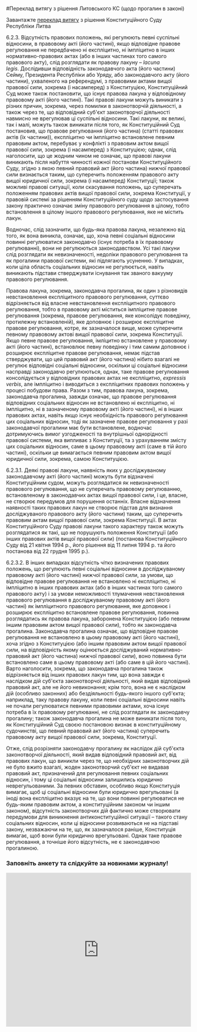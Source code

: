 #Переклад витягу з рішення Литовського КС (щодо прогалин в законі)

<div class="eoz-wrap">
	<div class="eoz-text">
		<p style="margin-bottom: 0;">Завантажте <a href="./vytyag_Lytva.pdf" target="_blank">переклад витягу</a> з рішення Конституційного Суду Республіки Литва</p>
	</div>
</div>

<p>6.2.3. Відсутність правових положень, які регулюють певні суспільні відносини, в правовому акті (його частині), якщо відповідне правове регулювання не передбачено ні експліцитно, ні імпліцитно в інших нормативно-правових актах (або в інших частинах того самого правового акту), слід розглядати як правову лакуну &ndash; <em>lacuna legis</em>.&nbsp;Дослідивши відповідність законодавчого акта (його частини) Сейму, Президента Республіки або Уряду, або законодавчого акту (його частини), ухваленого на референдумі, з правовими актами вищої правової сили, зокрема (і насамперед) з Конституцією, Конституційний Суд може також постановити, що існує правова лакуна у відповідному правовому акті (його частині). Такі правові лакуни можуть виникати з різних причин, зокрема, через помилки в законотворчій діяльності, а також через те, що відповідний суб'єкт законотворчої діяльності навмисно не врегулював ці суспільні відносини. Такі лакуни, як великі, так і малі, можуть також виникати після того, як Конституційний Суд постановив, що правове регулювання (його частина) (статті правових актів (їх частини)), експліцитно чи імпліцитно встановлене певним правовим актом, перебуває у конфлікті з правовим актом вищої правової сили, зокрема (і насамперед) з Конституцією; однак, слід наголосити, що це жодним чином не означає, що правові лакуни виникають після набуття чинності кожної постанови Конституційного Суду, згідно з якою певний правовий акт (його частина) нижчої правової сили визнається таким, що суперечить положенням правового акту вищої юридичної сили, зокрема (і насамперед) Конституції; також можливі правові ситуації, коли скасування положень, що суперечать положенням правових актів вищої правової сили, зокрема Конституції, у правовій системі за рішенням Конституційного суду щодо застосування закону практично означає зміну правового регулювання в цілому, тобто встановлення в цілому іншого правового регулювання, яке не містить лакун.</p>
<p>Водночас, слід зазначити, що будь-яка правова лакуна, незалежно від того, як вона виникла, означає, що, хоча певні соціальні відносини повинні регулюватися законодавчо (існує потреба в їх правовому регулюванні), вони не регулюються законодавством. Усі такі лакуни слід розглядати як невизначеності, недоліки правового регулювання та як прогалини правової системи, які підлягають усуненню. У випадках, коли ціла область соціальних відносин не регулюється, навіть виникають підстави стверджувати існування так званого вакууму правового регулювання.</p>
<p>Правова лакуна, зокрема, законодавча прогалина, як один з різновидів невстановлення експліцитного правового регулювання, суттєво відрізняється від власне невстановлення експліцитного правового регулювання, тобто в правовому акті міститься імпліцитне правове регулювання (зокрема, правове регулювання, яке консолідує поведінку, протилежну встановленій), яке доповнює і розширює експліцитне правове регулювання, котре, як зазначалося вище, може суперечити певному правовому актові вищої правової сили, зокрема Конституції. Якщо певне правове регулювання, імліцитно встановлене у правовому акті (його частині), встановлює певну поведінку і тим самим доповнює і розширює експліцитне правове регулювання, немає підстав стверджувати, що цей правовий акт (його частина) нібито взагалі не регулює відповідні соціальні відносини, оскільки ці соціальні відносини насправді законодавчо регулюються, однак, таке правове регулювання консолідується у відповідних правових актах не експліцитно, <em>expressis verbis</em>, але імпліцитно і виводиться з експліцитних правових положень у процесі побудови права. Разом з тим, правова лакуна, зокрема, законодавча прогалина, завжди означає, що правове регулювання відповідних соціальних відносин не встановлено ні експліцитно, ні імпліцитно, ні в зазначеному правовому акті (його частині), ні в інших правових актах, навіть якщо існує необхідність правового регулювання цих соціальних відносин, тоді як зазначене правове регулювання у разі законодавчої прогалини має бути встановлене, водночас дотримуючись вимог узгодженості та внутрішньої однорідності правової системи, яка випливає з Конституції, та з урахуванням змісту цих соціальних відносин, саме в цьому правовому акті (саме в тій його частині), оскільки це вимагається певним правовим актом вищої юридичної сили, зокрема, самою Конституцією.</p>
<p>6.2.3.1. Деякі правові лакуни, наявність яких у досліджуваному законодавчому акті (його частині) можуть бути відзначені Конституційним судом, можуть розглядатися як невизначеності правового регулювання, що не суперечать правовому регулюванню, встановленому в законодавчих актах вищої правової сили, і це, власне, не створює передумов для порушення останніх. Власне відзначення наявності таких правових лакун не створює підстав для визнання досліджуваного правового акту (його частини) таким, що суперечить правовим актам вищої правової сили, зокрема Конституції. В актах Конституційного Суду правові лакуни такого характеру також можуть розглядатися як такі, що не порушують положення Конституції (або інших правових актів вищої правової сили) (постанова Конституційного Суду від 21 квітня 1994&nbsp;р., його рішення від 11 липня 1994&nbsp;р. та його постанова від 22 грудня 1995&nbsp;р.).</p>
<p>6.2.3.2. В інших випадках відсутність чітко визначених правових положень, що регулюють певні соціальні відносини в досліджуваному правовому акті (його частині) нижчої правової сили, за умови, що відповідне правове регулювання не встановлено ні експліцитно, ні імпліцитно в інших правових актах (або в інших частинах того самого правового акту) і за умови неможливості тлумачення невстановлення правового регулювання в досліджуваному правовому акті (його частині) як імпліцитного правового регулювання, яке доповнює і розширює експліцитно встановлене правове регулювання, повинна розглядатись як правова лакуна, заборонена Конституцією (або певним іншим правовим актом вищої правової сили), тобто як законодавча прогалина. Законодавча прогалина означає, що відповідне правове регулювання не встановлено в цьому правовому акті (його частині), хоча згідно з Конституцією (або іншим правовим актом вищої правової сили, на відповідність якому оцінюється досліджуваний нормативно-правовий акт (його частина) нижчої правової сили), воно повинна бути встановлено саме в цьому правовому акті (або саме в цій його частині). Варто наголосити, зокрема, що законодавча прогалина також відрізняється від інших правових лакун тим, що вона завжди є наслідком дій суб'єкта законотворчої діяльності, який видав відповідний правовий акт, але не його невиконання; крім того, вона не є наслідком дій (особливо законних) або бездіяльності будь-якого іншого суб'єкта; наприклад, таку правову лакуну, коли певні соціальні відносини навіть не почали регулюватися певними правовими актами, хоча існує потреба в їх правовому регулюванні, не слід розглядати як законодавчу прогалину; також законодавча прогалина не може виникати після того, як Конституційний Суд своєю постановою визнає в конституційному судочинстві, що певний правовий акт (його частина) суперечить правовому акту вищої правової сили, зокрема, Конституції.</p>
<p>Отже, слід розрізняти законодавчу прогалину як наслідок дій суб'єкта законотворчої діяльності, який видав відповідний правовий акт, від правових лакун, що виникли через те, що необхідних законотворчих дій не було вжито взагалі, жоден законотворчий суб'єкт не видавав правовий акт, призначений для регулювання певних соціальних відносин, і тому ці соціальні відносини залишились юридично неврегульованими. За певних обставин, особливо якщо Конституція вимагає, щоб ці соціальні відносини були юридично врегульовані (а іноді вона експліцитно вказує на те, що вони повинні регулюватися не будь-яким правовим актом, а конституційним законом чи іншим законом), відсутність законотворчих дій фактично може створювати передумови для виникнення антиконституційної ситуації &ndash; такого стану соціальних відносин, коли ці відносини розвиваються не на підставі закону, незважаючи на те, що, як зазначалося раніше, Конституція вимагає, щоб вони були юридично врегульовані. Однак таке правове регулювання, а точніше його відсутність, не є законодавчою прогалиною.</p>

<h3>Заповніть анкету та слідкуйте за новинами журналу!</h3>
<iframe src="https://docs.google.com/forms/d/e/1FAIpQLSd-NG9Vm4X7aNHEiZaH7rCazcCclnpoJCWWOVgJOBYPY6WXNw/viewform?embedded=true" width="100%" height="420px" frameborder="0" marginheight="0" marginwidth="0">Завантаження...</iframe>